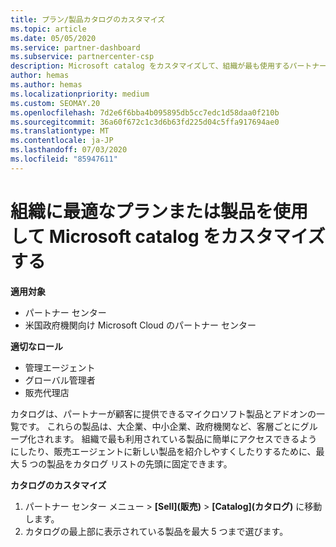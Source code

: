 ```yaml
---
title: プラン/製品カタログのカスタマイズ
ms.topic: article
ms.date: 05/05/2020
ms.service: partner-dashboard
ms.subservice: partnercenter-csp
description: Microsoft catalog をカスタマイズして、組織が最も使用するパートナープランや製品に簡単にアクセスできるようにする方法について説明します。
author: hemas
ms.author: hemas
ms.localizationpriority: medium
ms.custom: SEOMAY.20
ms.openlocfilehash: 7d2e6f6bba4b095895db5cc7edc1d58daa0f210b
ms.sourcegitcommit: 36a60f672c1c3d6b63fd225d04c5ffa917694ae0
ms.translationtype: MT
ms.contentlocale: ja-JP
ms.lasthandoff: 07/03/2020
ms.locfileid: "85947611"
---
```

# <a name="customize-the-microsoft-catalog-with-offers-or-products-most-suited-to-your-organization"></a>組織に最適なプランまたは製品を使用して Microsoft catalog をカスタマイズする

**適用対象**

-  パートナー センター
-  米国政府機関向け Microsoft Cloud のパートナー センター

**適切なロール**

- 管理エージェント
- グローバル管理者
- 販売代理店

カタログは、パートナーが顧客に提供できるマイクロソフト製品とアドオンの一覧です。 これらの製品は、大企業、中小企業、政府機関など、客層ごとにグループ化されます。 組織で最も利用されている製品に簡単にアクセスできるようにしたり、販売エージェントに新しい製品を紹介しやすくしたりするために、最大 5 つの製品をカタログ リストの先頭に固定できます。

**カタログのカスタマイズ**

1.  パートナー センター メニュー &gt; **[Sell]\(販売\)** &gt; **[Catalog]\(カタログ\)** に移動します。
2.  カタログの最上部に表示されている製品を最大 5 つまで選びます。
